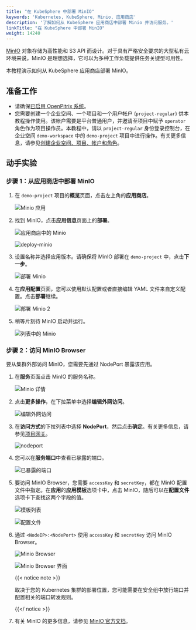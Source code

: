 ```yaml
---
title: "在 KubeSphere 中部署 MinIO"
keywords: 'Kubernetes, KubeSphere, Minio, 应用商店'
description: '了解如何从 KubeSphere 应用商店中部署 Minio 并访问服务。'
linkTitle: "在 KubeSphere 中部署 MinIO"
weight: 14240
---
```

[MinIO](https://min.io/) 对象存储为高性能和 S3 API 而设计。对于具有严格安全要求的大型私有云环境来说，MinIO 是理想选择，它可以为多种工作负载提供任务关键型可用性。

本教程演示如何从 KubeSphere 应用商店部署 MinIO。

## 准备工作

- 请确保[已启用 OpenPitrix 系统](../../../pluggable-components/app-store/)。
- 您需要创建一个企业空间、一个项目和一个用户帐户 (`project-regular`) 供本教程操作使用。该帐户需要是平台普通用户，并邀请至项目中赋予 `operator` 角色作为项目操作员。本教程中，请以 `project-regular` 身份登录控制台，在企业空间 `demo-workspace` 中的 `demo-project` 项目中进行操作。有关更多信息，请参见[创建企业空间、项目、帐户和角色](../../../quick-start/create-workspace-and-project/)。

## 动手实验

### 步骤 1：从应用商店中部署 MinIO

1. 在 `demo-project` 项目的**概览**页面，点击左上角的**应用商店**。

   ![Minio 应用](/images/docs/zh-cn/appstore/built-in-apps/deploy-minio-on-ks/minio-app-1.PNG)

2. 找到 MinIO，点击**应用信息**页面上的**部署**。

   ![应用商店中的 Minio](/images/docs/zh-cn/appstore/built-in-apps/deploy-minio-on-ks/minio-in-app-store-2.PNG)

   ![deploy-minio](/images/docs/zh-cn/appstore/built-in-apps/deploy-minio-on-ks/deploy-minio-3.PNG)

3. 设置名称并选择应用版本。请确保将 MinIO 部署在 `demo-project` 中，点击**下一步**。

   ![部署 Minio](/images/docs/zh-cn/appstore/built-in-apps/deploy-minio-on-ks/minio-deploy-4.PNG)

4. 在**应用配置**页面，您可以使用默认配置或者直接编辑 YAML 文件来自定义配置。点击**部署**继续。

   ![部署 Minio 2](/images/docs/zh-cn/appstore/built-in-apps/deploy-minio-on-ks/deploy-minio-5.PNG)

5. 稍等片刻待 MinIO 启动并运行。

   ![列表中的 Minio](/images/docs/zh-cn/appstore/built-in-apps/deploy-minio-on-ks/minio-in-list-6.PNG)

### 步骤 2：访问 MinIO Browser

要从集群外部访问 MinIO，您需要先通过 NodePort 暴露该应用。

1. 在**服务**页面点击 MinIO 的服务名称。

   ![Minio 详情](/images/docs/zh-cn/appstore/built-in-apps/deploy-minio-on-ks/minio-detail-7.PNG)

2. 点击**更多操作**，在下拉菜单中选择**编辑外网访问**。

   ![编辑外网访问](/images/docs/zh-cn/appstore/built-in-apps/deploy-minio-on-ks/edit-internet-access-8.PNG)

3. 在**访问方式**的下拉列表中选择 **NodePort**，然后点击**确定**。有关更多信息，请参见[项目网关](../../../project-administration/project-gateway/)。

   ![nodeport](/images/docs/zh-cn/appstore/built-in-apps/deploy-minio-on-ks/nodeport-9.PNG)

4. 您可以在**服务端口**中查看已暴露的端口。

   ![已暴露的端口](/images/docs/zh-cn/appstore/built-in-apps/deploy-minio-on-ks/port-exposed-10.PNG)

5. 要访问 MinIO Browser，您需要 `accessKey` 和 `secretKey`，都在 MinIO 配置文件中指定。在**应用**的**应用模板**选项卡中，点击 MinIO，随后可以在**配置文件**选项卡下查找这两个字段的值。

   ![模板列表](/images/docs/zh-cn/appstore/built-in-apps/deploy-minio-on-ks/template-list-11.PNG)

   ![配置文件](/images/docs/zh-cn/appstore/built-in-apps/deploy-minio-on-ks/config-file-12.PNG)

6. 通过 `<NodeIP>:<NodePort>` 使用 `accessKey` 和 `secretKey` 访问 MinIO Browser。

   ![Minio Browser](/images/docs/zh-cn/appstore/built-in-apps/deploy-minio-on-ks/minio-browser-13.PNG)

   ![Minio Browser 界面](/images/docs/zh-cn/appstore/built-in-apps/deploy-minio-on-ks/minio-browser-interface-14.PNG)

   {{< notice note >}}

   取决于您的 Kubernetes 集群的部署位置，您可能需要在安全组中放行端口并配置相关的端口转发规则。

   {{</ notice >}} 

7. 有关 MinIO 的更多信息，请参见 [MinIO 官方文档](https://docs.min.io/)。